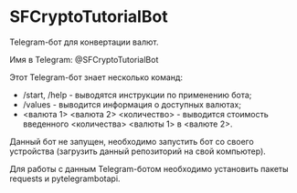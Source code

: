# SFCryptoTutorialBot

Telegram-бот для конвертации валют.

Имя в Telegram: @SFCryptoTutorialBot

Этот Telegram-бот знает несколько команд:

- /start, /help - выводятся инструкции по применению бота;
- /values - выводится информация о доступных валютах;
- <валюта 1> <валюта 2> <количество> - выводится стоимость введенного <количества> <валюты 1> в <валюте 2>.

Данный бот не запущен, необходимо запустить бот со своего устройства (загрузить данный репозиторий на свой компьютер).

Для работы с данным Telegram-ботом необходимо установить пакеты requests и pytelegrambotapi.
